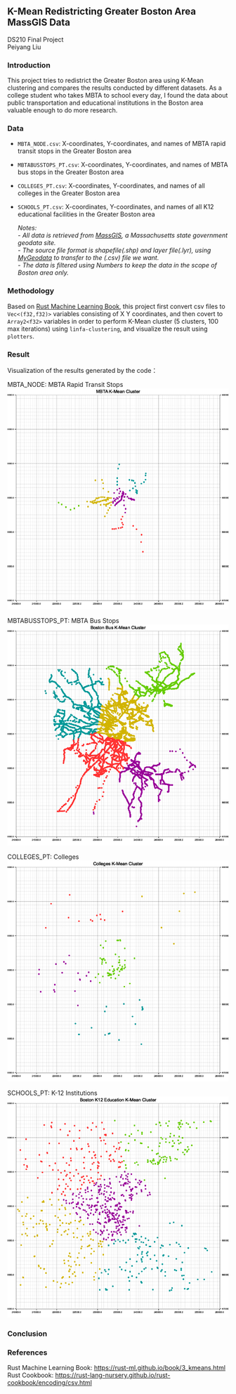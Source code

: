 ## K-Mean Redistricting Greater Boston Area MassGIS Data
DS210 Final Project   
Peiyang Liu

### Introduction
This project tries to redistrict the Greater Boston area using K-Mean clustering and compares the results conducted by different datasets. As a college student who takes MBTA to school every day, I found the data about public transportation and educational institutions in the Boston area valuable enough to do more research. 


### Data
- ```MBTA_NODE.csv```: X-coordinates, Y-coordinates, and names of MBTA rapid transit stops in the Greater Boston area
- ```MBTABUSSTOPS_PT.csv```: X-coordinates, Y-coordinates, and names of MBTA bus stops in the Greater Boston area
- ```COLLEGES_PT.csv```: X-coordinates, Y-coordinates, and names of all colleges in the Greater Boston area
- ```SCHOOLS_PT.csv```: X-coordinates, Y-coordinates, and names of all K12 educational facilities in the Greater Boston area

  *Notes:*   
  *- All data is retrieved from [MassGIS](https://www.mass.gov/info-details/massgis-data-layers), a Massachusetts state government geodata site.*    
  *- The source file format is shapefile(.shp) and layer file(.lyr), using [MyGeodata](https://mygeodata.cloud/converter/shp-to-csv) to transfer to the (.csv) file we want.*   
  *- The data is filtered using Numbers to keep the data in the scope of Boston area only.*

### Methodology
Based on [Rust Machine Learning Book](https://rust-ml.github.io/book/3_kmeans.html), this project first convert csv files to ```Vec<(f32,f32)>``` variables consisting of X Y coordinates, and then covert to ```Array2<f32>``` variables in order to perform K-Mean cluster (5 clusters, 100 max iterations) using ```linfa-clustering```, and visualize the result using ```plotters```. 

### Result
Visualization of the results generated by the code： 
   
MBTA_NODE: MBTA Rapid Transit Stops
![MBTA_NODE](https://github.com/mast13f/peiyang_ds210final/blob/master/MBTA.png)   
   
MBTABUSSTOPS_PT: MBTA Bus Stops
![MBTABUSSTOPS_PT](https://github.com/mast13f/peiyang_ds210final/blob/master/bus.png)   
   
COLLEGES_PT: Colleges
![COLLEGES_PT](https://github.com/mast13f/peiyang_ds210final/blob/master/Colleges.png)  
   
SCHOOLS_PT: K-12 Institutions
![SCHOOLS_PT](https://github.com/mast13f/peiyang_ds210final/blob/master/k12.png)  


### Conclusion
### References
Rust Machine Learning Book: https://rust-ml.github.io/book/3_kmeans.html     
Rust Cookbook: https://rust-lang-nursery.github.io/rust-cookbook/encoding/csv.html
